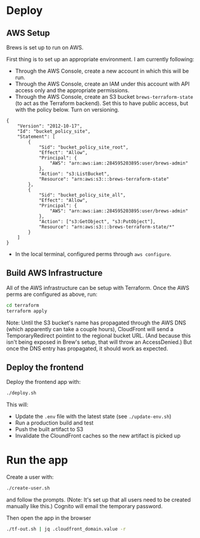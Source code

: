 # Deploy

## AWS Setup

Brews is set up to run on AWS. 

First thing is to set up an appropriate environment. I am currently following:

* Through the AWS Console, create a new account in which this will be run.
* Through the AWS Console, create an IAM under this account with API access only and
    the appropriate permissions.
* Through the AWS Console, create an S3 bucket `brews-terraform-state` (to act as the
    Terraform backend). Set this to have public access, but with the policy below. Turn
    on versioning.
```
{
    "Version": "2012-10-17",
    "Id": "bucket_policy_site",
    "Statement": [
        {
            "Sid": "bucket_policy_site_root",
            "Effect": "Allow",
            "Principal": {
                "AWS": "arn:aws:iam::284595203895:user/brews-admin"
            },
            "Action": "s3:ListBucket",
            "Resource": "arn:aws:s3:::brews-terraform-state"
        },
        {
            "Sid": "bucket_policy_site_all",
            "Effect": "Allow",
            "Principal": {
                "AWS": "arn:aws:iam::284595203895:user/brews-admin"
            },
            "Action": ["s3:GetObject", "s3:PutObject"],
            "Resource": "arn:aws:s3:::brews-terraform-state/*"
        }
    ]
}
```
* In the local terminal, configured perms through `aws configure`.

## Build AWS Infrastructure

All of the AWS infrastructure can be setup with Terraform. Once the AWS perms are
configured as above, run:

```bash
cd terraform
terraform apply
```

Note: Until the S3 bucket's name has propagated through the AWS DNS (which apparently
can take a couple hours), CloudFront will send a TemporaryRedirect pointint to the
regional bucket URL. (And because this isn't being exposed in Brew's setup, that will
throw an AccessDenied.) But once the DNS entry has propagated, it should work as
expected.

## Deploy the frontend

Deploy the frontend app with:

```bash
./deploy.sh
```

This will:
- Update the `.env` file with the latest state (see `./update-env.sh`)
- Run a production build and test
- Push the built artifact to S3
- Invalidate the CloundFront caches so the new artifact is picked up

# Run the app

Create a user with:

```bash
./create-user.sh
```

and follow the prompts. (Note: It's set up that all users need to be created manually
like this.) Cognito will email the temporary password.

Then open the app in the browser

```bash
./tf-out.sh | jq .cloudfront_domain.value -r
```
